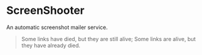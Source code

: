 # ScreenShooter

An automatic screenshot mailer service.

> Some links have died, but they are still alive;
> Some links are alive, but they have already died.
